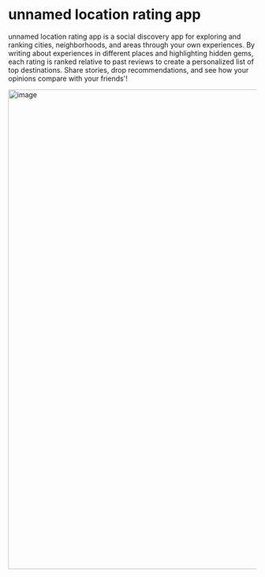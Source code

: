 # unnamed location rating app

unnamed location rating app is a social discovery app for exploring and ranking cities, neighborhoods, and areas through your own experiences. By writing about experiences in different places and highlighting hidden gems, each rating is ranked relative to past reviews to create a personalized list of top destinations. Share stories, drop recommendations, and see how your opinions compare with your friends'!

<img width="1728" height="971" alt="image" src="https://github.com/user-attachments/assets/d5993fa5-a268-4b6f-81b5-9bf795e4327d" />
